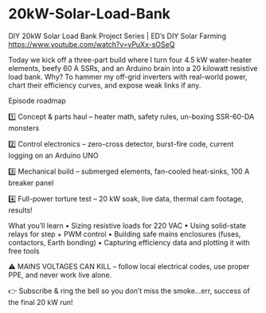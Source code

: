 # 20kW-Solar-Load-Bank
DIY 20kW Solar Load Bank
Project Series | ED’s DIY Solar Farming https://www.youtube.com/watch?v=yPuXx-sOSeQ

Today we kick off a three-part build where I turn four 4.5 kW water-heater elements, beefy 60 A SSRs, and an Arduino brain into a 20 kilowatt resistive load bank. Why? To hammer my off-grid inverters with real-world power, chart their efficiency curves, and expose weak links if any.

Episode roadmap

1️⃣ Concept & parts haul – heater math, safety rules, un-boxing SSR-60-DA monsters

2️⃣ Control electronics – zero-cross detector, burst-fire code, current logging on an Arduino UNO

3️⃣ Mechanical build – submerged elements, fan-cooled heat-sinks, 100 A breaker panel

4️⃣ Full-power torture test – 20 kW soak, live data, thermal cam footage, results!

What you’ll learn
• Sizing resistive loads for 220 VAC
• Using solid-state relays for step + PWM control
• Building safe mains enclosures (fuses, contactors, Earth bonding)
• Capturing efficiency data and plotting it with free tools

⚠️ MAINS VOLTAGES CAN KILL – follow local electrical codes, use proper PPE, and never work live alone.

👉 Subscribe & ring the bell so you don’t miss the smoke…err, success of the final 20 kW run!
